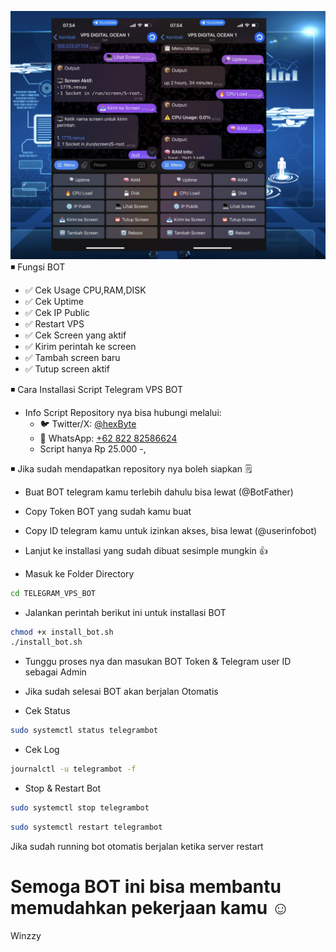 ![Alt Text](./assets/image.png)
◾ Fungsi BOT 
- ✅ Cek Usage CPU,RAM,DISK
- ✅ Cek Uptime
- ✅ Cek IP Public
- ✅ Restart VPS
- ✅ Cek Screen yang aktif
- ✅ Kirim perintah ke screen
- ✅ Tambah screen baru
- ✅ Tutup screen aktif

◾ Cara Installasi Script Telegram VPS BOT
* Info Script Repository nya bisa hubungi melalui:
   * 🐦 Twitter/X: [@hexByte](https://x.com/fruitchest8474)
   * 📱 WhatsApp: [+62 822 82586624](https://wa.me/6282282586624)
   * Script hanya Rp 25.000 -,


◾ Jika sudah mendapatkan repository nya boleh siapkan 🗒
  * Buat BOT telegram kamu terlebih dahulu bisa lewat (@BotFather)
  * Copy Token BOT yang sudah kamu buat
  * Copy ID telegram kamu untuk izinkan akses, bisa lewat (@userinfobot)
  * Lanjut ke installasi yang sudah dibuat sesimple mungkin 👍


 * Masuk ke Folder Directory
```bash
cd TELEGRAM_VPS_BOT
```
 * Jalankan perintah berikut ini untuk installasi BOT
```bash
chmod +x install_bot.sh
./install_bot.sh
```
 * Tunggu proses nya dan masukan BOT Token & Telegram user ID sebagai Admin
 * Jika sudah selesai BOT akan berjalan Otomatis

 * Cek Status
```bash
sudo systemctl status telegrambot
```
 * Cek Log
 ```bash
journalctl -u telegrambot -f
```
* Stop & Restart Bot
```bash
sudo systemctl stop telegrambot
```
```bash
sudo systemctl restart telegrambot
```
Jika sudah running bot otomatis berjalan ketika server restart
# Semoga BOT ini bisa membantu memudahkan pekerjaan kamu ☺️
Winzzy
